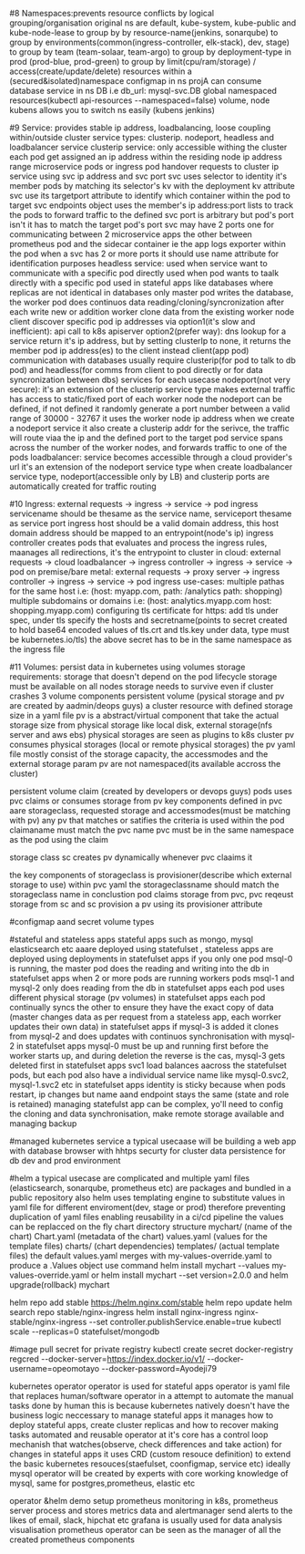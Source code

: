 

#8 Namespaces:prevents resource conflicts by logical grouping/organisation
original ns are default, kube-system, kube-public and kube-node-lease
to group by by resource-name(jenkins, sonarqube) 
to group by environments(common(ingress-controller, elk-stack), dev, stage)
to group by team (team-solaar, team-argo)
to group by deployment-type in prod (prod-blue, prod-green)
to group by limit(cpu/ram/storage) / access(create/update/delete) resources within a (secured&isolated)namespace
configmap in ns projA can consume database service in ns DB i.e db_url: mysql-svc.DB
global namespaced resources(kubectl api-resources --namespaced=false) volume, node
kubens allows you to switch ns easily (kubens jenkins)

#9 Service: provides stable ip address, loadbalancing, loose coupling within/outside cluster
service types: clusterip. nodeport, headless and loadbalancer service
clusterip service:
only accessible withing the cluster
each pod get assigned an ip address within the residing node ip address range
microservice pods or ingress pod handover requests to cluster ip service using svc ip address and svc port
svc uses selector to identity it's member pods by matching its selector's kv with the deployment kv attribute
svc use its targetport attribute to identify which container within the pod to target
svc endpoints object uses the member's ip address:port lists to track the pods to forward traffic to
the defined svc port is arbitrary but pod's port isn't it has to match the target pod's port
svc may have 2 ports one for communicating between 2 microservice apps the other between prometheus pod and the sidecar container ie the app logs exporter within the pod
when a svc has 2 or more ports it should use name attribute for identification purposes
headless service:
used when service want to communicate with a specific pod directly
used when pod wants to taalk directly with a specific pod
used in stateful apps like databases where replicas are not identical
in databases only master pod writes the database, the worker pod does continuos data reading/cloning/syncronization after each write
new or addition worker clone data from the existing worker node
client discover specific pod ip addresses via 
option1(it's slow and inefficient): api call to k8s apiserver
option2(prefer way): dns lookup for a service return it's ip address, but by setting clusterIp to none, it returns the member pod ip address(es) to the client instead
client(app pod) communication with databases usually require clusterip(for pod to talk to db pod) and headless(for comms from client to pod directly or for data syncronization between dbs) services for each usecase
nodeport(not very secure):
it's an extension of the clusterip service type
makes external traffic has access to static/fixed port of each worker node
the nodeport can be defined, if not defined it randomly generate a port number between a valid range of 30000 - 32767
it uses the worker node ip address
when we create a nodeport service it also create a clusterip addr for the serivce, the traffic will route viaa the ip and the defined port to the target pod
service spans across the number of the worker nodes, and forwards traffic to one of the pods
loadbalancer:
service becomes accessible through a cloud provider's url
it's an extension of the nodeport service type
when create loadbalancer service type, nodeport(accessible only by LB) and clusterip ports are automatically created for traffic routing

#10 Ingress: external requests -> ingress -> service -> pod
ingress servicename should be thesame as the service name, serviceport thesame as service port
ingress host should be a valid domain address, this host domain address should be mapped to an entrypoint(node's ip)
ingress controller creates pods that evaluates and process the ingress rules, maanages all redirections, it's the entrypoint to cluster
in cloud: external requests -> cloud loadbalancer -> ingress controller -> ingress -> service -> pod
on premise/bare metal: external requests -> proxy server -> ingress controller -> ingress -> service -> pod
ingress use-cases: 
multiple pathas for the same host i.e: (host: myapp.com, path: /analytics path: shopping)
multiple subdomains or domains i.e: (host: analytics.myapp.com host: shopping.myapp.com)
configuring tls certificate for https: add tls under spec, under tls specify the hosts and secretname(points to secret created to hold base64 encoded values of tls.crt and tls.key under data, type must be kubernetes.io/tls)
the above secret has to be in the same namespace as the ingress file

#11 Volumes: persist data in kubernetes using volumes
storage requirements:
storage that doesn't depend on the pod lifecycle
storage must be available on all nodes
storage needs to survive even if cluster crashes
3 volume components
persistent volume (pysical storage and pv are created by aadmin/deops guys)
a cluster resource with defined storage size in a yaml file
pv is a abstract/virtual component that take the actual storage size from physical storage like local disk, external storage(nfs server and aws ebs)
physical storages are seen as plugins to k8s cluster
pv consumes physical storages (local or remote physical storages)
the pv yaml file mostly consist of the storage capacity, the accessmodes and the external storage param
pv are not namespaced(its available accross the cluster)

persistent volume claim (created by developers or devops guys)
pods uses pvc claims or consumes storage from pv
key components defined in pvc aare storageclass, requested storage and accessmodes(must be matching with pv)
any pv that matches or satifies the criteria is used
within the pod claimaname must match the pvc name
pvc must be in the same namespace as the pod using the claim

storage class
sc creates pv dynamically whenever pvc claaims it

the key components of storageclass is provisioner(describe which external storage to use)
within pvc yaml the storageclassname should match the storageclass name
in conclustion  pod claims storage from pvc, pvc reqeust storage from sc and sc provision a pv using its provisioner attribute

#configmap aand secret volume types

#stateful and stateless apps
stateful apps such as mongo, mysql elasticsearch etc aaare deployed using statefulset , stateless apps are deployed using deployments
in statefulset apps if you only one pod msql-0 is running, the master pod does the reading and writing into the db
in statefulset apps when 2 or more pods are running workers pods msql-1 and mysql-2 only does reading from the db
in statefulset apps each pod uses different physical storage (pv volumes)
in statefulset apps each pod continually syncs the other to ensure they have the exact copy of data (master changes data as per request from a stateless app, each worrker updates their own data)
in statefulset apps if mysql-3 is added it clones from mysql-2 and does updates with continuos synchronisation with mysql-2
in statefulset apps mysql-0 must be up and running first before the worker starts up, and during deletion the reverse is the cas, mysql-3 gets deleted first
in statefulset apps svc1 load balances aacross the statefulset pods, but each pod also have a individual service name like mysql-0.svc2, mysql-1.svc2 etc
in statefulset apps identity is sticky because when pods restart, ip changes but name aand endpoint stays the same (state and role is retained)
managing statefulst app can be complex, yo'll need to config the cloning and data synchronisation, make remote storage available and managing backup

#managed kubernetes service
a typical usecaase will be building a web app with database
browser with hhtps
securty for cluster
data persistence for db
dev and prod environment

#helm
a typical usecase are complicated and multiple yaml files (elasticsearch, sonarqube, prometheus etc) are packages and bundled in a public repository
also helm uses templating engine to substitute values in yaml file for different enviroment(dev, stage or prod) therefore preventing duplication of yaml files enabling reusability
in a ci/cd pipeline the values can be replacced on the fly
chart directory structure
mychart/ (name of the chart)
    Chart.yaml (metadata of the chart)
    values.yaml (values for the template files)
    charts/ (chart dependencies)
    templates/ (actual template files)
the default values.yaml merges with my-values-override.yaml to produce a .Values object
use command helm install mychart --values my-values-override.yaml or helm install mychart --set version=2.0.0 and helm upgrade(rollback) mychart

helm repo add stable https://helm.nginx.com/stable
helm repo update
helm search repo stable/nginx-ingress
helm install nginx-ingress nginx-stable/nginx-ingress --set controller.publishService.enable=true
kubectl scale --replicas=0 statefulset/mongodb

#image pull secret for private registry
kubectl create secret docker-registry regcred --docker-server=https://index.docker.io/v1/ --docker-username=opeomotayo --docker-password=Ayodeji79

kubernetes operator
operator is used for stateful apps
operator is yaml file that replaces human/software operator in a attempt to automate the manual tasks done by human
this is because kubernetes natively doesn't have the business logic neccessary to manage stateful apps
it manages how to deploy stateful apps, create cluster replicas and how to recover making tasks automated and reusable
operator at it's core has a control loop mechanish that watches(observe, check differences and take action) for changes in stateful apps
it uses CRD (custom resouce definition) to extend the basic kubernetes resouces(staefulset, coonfigmap, service etc)
ideally mysql operator will be created by experts with core working knowledge of mysql, same for postgres,prometheus, elastic etc

operator &helm demo
setup prometheus monitoring in k8s, prometheus server process and stores metrics data and alertmanager send alerts to the likes of email, slack, hipchat etc
grafana is usually used for data analysis visualisation
prometheus operator can be seen as the manager of all the created prometheus components 
